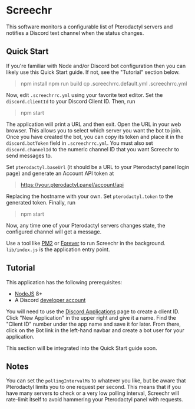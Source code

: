 # Screechr

This software monitors a configurable list of Pterodactyl servers and notifies a Discord text channel when the status changes.

## Quick Start

If you're familiar with Node and/or Discord bot configuration then you can likely use this Quick Start guide. If not, see the "Tutorial" section below.

> npm install
> npm run build
> cp .screechrrc.default.yml .screechrrc.yml

Now, edit `.screechrrc.yml` using your favorite text editor. Set the `discord.clientId` to your Discord Client ID. Then, run

> npm start

The application will print a URL and then exit. Open the URL in your web browser. This allows you to select which server you want the bot to join. Once you have created the bot, you can copy its token and place it in the `discord.botToken` field in `.screechrrc.yml`. You must also set `discord.channelId` to the numeric channel ID that you want Screechr to send messages to.

Set `pterodactyl.baseUrl` (it should be a URL to your Pterodactyl panel login page) and generate an Account API token at

> https://your.pterodactyl.panel/account/api

Replacing the hostname with your own. Set `pterodactyl.token` to the generated token. Finally, run

> npm start

Now, any time one of your Pterodactyl servers changes state, the configured channel will get a message.

Use a tool like [PM2](https://www.npmjs.com/package/pm2) or [Forever](https://www.npmjs.com/package/forever) to run Screechr in the background. `lib/index.js` is the application entry point.

## Tutorial

This application has the following prerequisites:

- [NodeJS](https://nodejs.org/en/download/) 8+
- A Discord [developer account](https://discordapp.com/developers)

You will need to use the [Discord Applications](https://discordapp.com/developers/applications/) page to create a client ID. Click "New Application" in the upper right and give it a name. Find the "Client ID" number under the app name and save it for later. From there, click on the Bot link in the left-hand navbar and create a bot user for your application.

This section will be integrated into the Quick Start guide soon.

## Notes

You can set the `pollingIntervalMs` to whatever you like, but be aware that Pterodactyl limits you to one request per second. This means that if you have many servers to check or a very low polling interval, Screechr will rate-limit itself to avoid hammering your Pterodactyl panel with requests.
